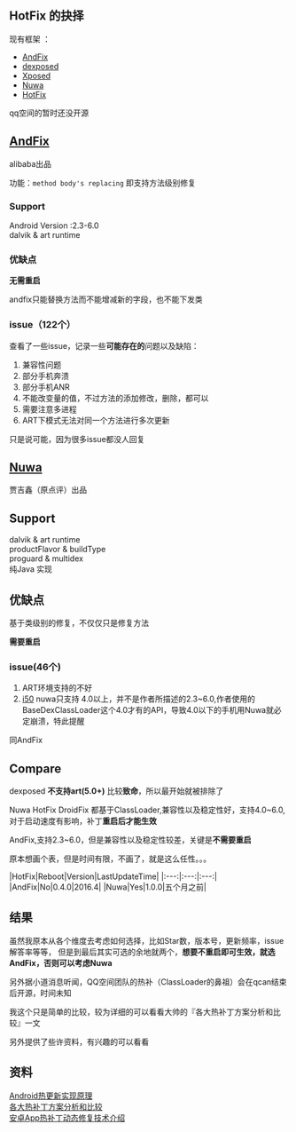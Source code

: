 ## HotFix 的抉择

现有框架 ：  

- [AndFix](https://github.com/alibaba/AndFix) 
- [dexposed](https://github.com/alibaba/dexposed)  
- [Xposed](https://github.com/rovo89/Xposed)
- [Nuwa](https://github.com/jasonross/Nuwa) 
- [HotFix](https://github.com/dodola/HotFix) 

qq空间的暂时还没开源      

## [AndFix](https://github.com/alibaba/AndFix)

alibaba出品  

功能：`method body's replacing` 即支持方法级别修复    

### Support  

Android Version :2.3-6.0  
dalvik & art runtime  


### 优缺点

**无需重启**  

andfix只能替换方法而不能增减新的字段，也不能下发类  


### issue（122个）

查看了一些issue，记录一些**可能存在的**问题以及缺陷：  

1. 兼容性问题  
2. 部分手机奔溃  
3. 部分手机ANR  
4. 不能改变量的值，不过方法的添加修改，删除，都可以
5. 需要注意多进程    
6. ART下模式无法对同一个方法进行多次更新  

只是说可能，因为很多issue都没人回复  

## [Nuwa](https://github.com/jasonross/Nuwa)

贾吉鑫（原点评）出品    

## Support
dalvik & art runtime    
productFlavor & buildType    
proguard & multidex     
纯Java 实现   


## 优缺点

基于类级别的修复，不仅仅只是修复方法    

**需要重启**  

### issue(46个)

1. ART环境支持的不好
2. [i50](https://github.com/jasonross/Nuwa/issues/50) nuwa只支持 4.0以上，并不是作者所描述的2.3~6.0,作者使用的BaseDexClassLoader这个4.0才有的API，导致4.0以下的手机用Nuwa就必定崩溃，特此提醒
  
同AndFix  


## Compare


dexposed **不支持art(5.0+)** 比较**致命**，所以最开始就被排除了    

Nuwa HotFix DroidFix 都基于ClassLoader,兼容性以及稳定性好，支持4.0~6.0,对于启动速度有影响，补丁**重启后才能生效** 

AndFix,支持2.3~6.0，但是兼容性以及稳定性较差，关键是**不需要重启**    


原本想画个表，但是时间有限，不画了，就是这么任性。。。   

|HotFix|Reboot|Version|LastUpdateTime|
|:---:|:---:|:---:|  
|AndFix|No|0.4.0|2016.4|
|Nuwa|Yes|1.0.0|五个月之前|


## 结果

虽然我原本从各个维度去考虑如何选择，比如Star数，版本号，更新频率，issue解答率等等，
但是到最后其实可选的余地就两个，**想要不重启即可生效，就选AndFix，否则可以考虑Nuwa**  

另外据小道消息听闻，QQ空间团队的热补（ClassLoader的鼻祖）会在qcan结束后开源，时间未知  

我这个只是简单的比较，较为详细的可以看看大帅的『各大热补丁方案分析和比较』一文  

另外提供了些许资料，有兴趣的可以看看  
## 资料
[Android热更新实现原理](http://blog.csdn.net/lzyzsd/article/details/49843581)  
[各大热补丁方案分析和比较
](http://blog.zhaiyifan.cn/2015/11/20/HotPatchCompare/)  
[安卓App热补丁动态修复技术介绍
](http://zhuanlan.zhihu.com/p/20308548)
